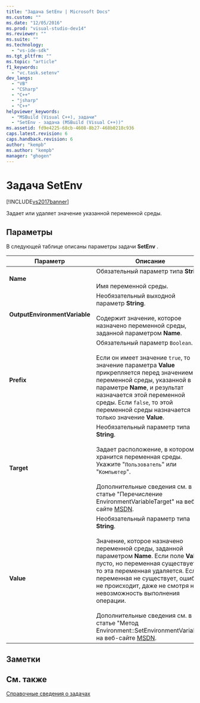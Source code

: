 ```yaml
---
title: "Задача SetEnv | Microsoft Docs"
ms.custom: ""
ms.date: "12/05/2016"
ms.prod: "visual-studio-dev14"
ms.reviewer: ""
ms.suite: ""
ms.technology: 
  - "vs-ide-sdk"
ms.tgt_pltfrm: ""
ms.topic: "article"
f1_keywords: 
  - "vc.task.setenv"
dev_langs: 
  - "VB"
  - "CSharp"
  - "C++"
  - "jsharp"
  - "C++"
helpviewer_keywords: 
  - "MSBuild (Visual C++), задачи"
  - "SetEnv - задача (MSBuild (Visual C++))"
ms.assetid: fd9e4225-68cb-4608-8b27-468b0218c936
caps.latest.revision: 6
caps.handback.revision: 6
author: "kempb"
ms.author: "kempb"
manager: "ghogen"
---
```

# Задача SetEnv
[!INCLUDE[vs2017banner](../code-quality/includes/vs2017banner.md)]

Задает или удаляет значение указанной переменной среды.  
  
## Параметры  
 В следующей таблице описаны параметры задачи **SetEnv** .  
  
|Параметр|Описание|  
|--------------|--------------|  
|**Name**|Обязательный параметр типа **String**.<br /><br /> Имя переменной среды.|  
|**OutputEnvironmentVariable**|Необязательный выходной параметр **String**.<br /><br /> Содержит значение, которое назначено переменной среды, заданной параметром **Name**.|  
|**Prefix**|Обязательный параметр `Boolean`.<br /><br /> Если он имеет значение `true`, то значение параметра **Value** прикрепляется перед значением переменной среды, указанной в параметре **Name**, и результат назначается этой переменной среды.  Если `false`, то этой переменной среды назначается только значение **Value**.|  
|**Target**|Необязательный параметр типа **String**.<br /><br /> Задает расположение, в котором хранится переменная среды.  Укажите "`Пользователь`" или "`Компьютер`".<br /><br /> Дополнительные сведения см. в статье "Перечисление EnvironmentVariableTarget" на веб\-сайте [MSDN](http://go.microsoft.com/fwlink/?LinkId=737).|  
|**Value**|Необязательный параметр типа **String**.<br /><br /> Значение, которое назначено переменной среды, заданной параметром **Name**.  Если поле **Value** пусто, но переменная существует, то эта переменная удаляется.  Если переменная не существует, ошибка не происходит, даже не смотря на невозможность выполнения операции.<br /><br /> Дополнительные сведения см. в статье "Метод Environment::SetEnvironmentVariable" на веб\-сайте [MSDN](http://go.microsoft.com/fwlink/?LinkId=737).|  
  
## Заметки  
  
## См. также  
 [Справочные сведения о задачах](../msbuild/msbuild-task-reference.md)